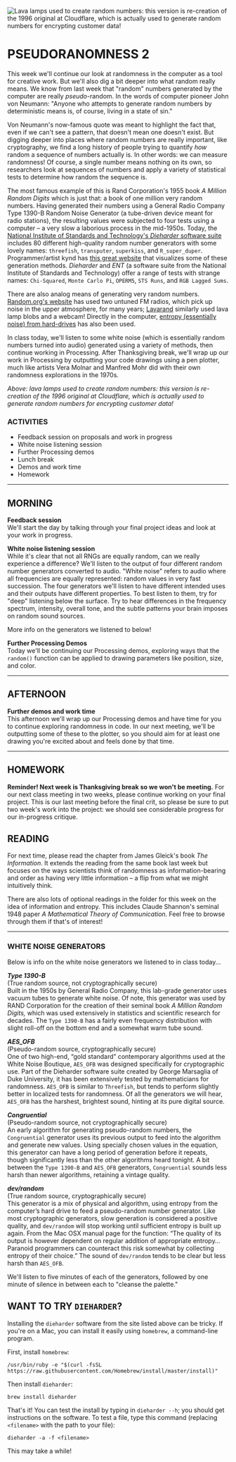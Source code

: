 ![Lava lamps used to create random numbers: this version is re-creation of the 1996 original at Cloudflare, which is actually used to generate random numbers for encrypting customer data!](https://raw.githubusercontent.com/jeffThompson/ChanceAndRandomness/master/ImagesAndMedia/Week05-Pseudorandomness2/Lavarand.jpg)

# PSEUDORANOMNESS 2

This week we'll continue our look at randomness in the computer as a tool for creative work. But we'll also dig a bit deeper into what random really means. We know from last week that "random" numbers generated by the computer are really *pseudo*-random. In the words of computer pioneer John von Neumann: "Anyone who attempts to generate random numbers by deterministic means is, of course, living in a state of sin."

Von Neumann's now-famous quote was meant to highlight the fact that, even if we can't see a pattern, that doesn't mean one doesn't exist. But digging deeper into places where random numbers are really important, like cryptography, we find a long history of people trying to quantify *how* random a sequence of numbers actually is. In other words: we can measure randomness! Of course, a single number means nothing on its own, so researchers look at sequences of numbers and apply a variety of statistical tests to determine how random the sequence is. 

The most famous example of this is Rand Corporation's 1955 book *A Million Random Digits* which is just that: a book of one million very random numbers. Having generated their numbers using a General Radio Company Type 1390-B Random Noise Generator (a tube-driven device meant for radio stations), the resulting values were subjected to four tests using a computer – a very slow a laborious process in the mid-1950s. Today, the [National Institute of Standards and Technology's *Dieharder* software suite](https://webhome.phy.duke.edu/~rgb/General/dieharder.php) includes 80 different high-quality random number generators with some lovely names: `threefish`, `transputer`, `superkiss`, and `R_super_duper`. Programmer/artist kynd has [this great website](https://kynd.github.io/p5sketches/random.html) that visualizes some of these generation methods. *Dieharder* and *ENT* (a software suite from the National Institute of Standards and Technology) offer a range of tests with strange names: `Chi-Squared`, `Monte Carlo Pi`, `OPERM5`, `STS Runs`, and `RGB Lagged Sums`.

There are also analog means of generating very random numbers. [Random.org's website](https://www.random.org/history) has used two untuned FM radios, which pick up noise in the upper atmosphere, for many years; [Lavarand](https://en.wikipedia.org/wiki/Lavarand) similarly used lava lamp blobs and a webcam! Directly in the computer, [entropy (essentially noise) from hard-drives](https://en.wikipedia.org/wiki/Entropy_(computing)) has also been used.

In class today, we'll listen to some white noise (which is essentially random numbers turned into audio) generated using a variety of methods, then continue working in Processing. After Thanksgiving break, we'll wrap up our work in Processing by outputting your code drawings using a pen plotter, much like artists Vera Molnar and Manfred Mohr did with their own randomness explorations in the 1970s.

*Above: lava lamps used to create random numbers: this version is re-creation of the 1996 original at Cloudflare, which is actually used to generate random numbers for encrypting customer data!*  


### ACTIVITIES  
- Feedback session on proposals and work in progress  
- White noise listening session  
- Further Processing demos  
- Lunch break  
- Demos and work time  
- Homework  


<hr>


## MORNING  
**Feedback session**  
We'll start the day by talking through your final project ideas and look at your work in progress.  

**White noise listening session**  
While it's clear that not all RNGs are equally random, can we really experience a difference? We'll listen to the output of four different random number generators converted to audio. "White noise" refers to audio where all frequencies are equally represented: random values in very fast succession. The four generators we'll listen to have different intended uses and their outputs have different properties. To best listen to them, try for "deep" listening below the surface. Try to hear differences in the frequency spectrum, intensity, overall tone, and the subtle patterns your brain imposes on random sound sources.

More info on the generators we listened to below!

**Further Processing Demos**  
Today we'll be continuing our Processing demos, exploring ways that the `random()` function can be applied to drawing parameters like position, size, and color.


<hr>


## AFTERNOON  
**Further demos and work time**  
This afternoon we'll wrap up our Processing demos and have time for you to continue exploring randomness in code. In our next meeting, we'll be outputting some of these to the plotter, so you should aim for at least one drawing you're excited about and feels done by that time.


<hr>


## HOMEWORK  
**Reminder! Next week is Thanksgiving break so we won't be meeting.** For our next class meeting in two weeks, please continue working on your final project. This is our last meeting before the final crit, so please be sure to put two week's work into the project: we should see considerable progress for our in-progress critique.


## READING  
For next time, please read the chapter from James Gleick's book *The Information*. It extends the reading from the same book last week but focuses on the ways scientists think of randomness as information-bearing and order as having very little information – a flip from what we might intuitively think.

There are also lots of optional readings in the folder for this week on the idea of information and entropy. This includes Claude Shannon's seminal 1948 paper *A Mathematical Theory of Communication*. Feel free to browse through them if that's of interest!


<hr>


### WHITE NOISE GENERATORS  
Below is info on the white noise generators we listened to in class today...

***Type 1390-B***  
(True random source, not cryptographically secure)  
Built in the 1950s by General Radio Company, this lab-grade generator uses vacuum tubes to generate white noise. Of note, this generator was used by RAND Corporation for the creation of their seminal book *A Million Random Digits,* which was used extensively in statistics and scientific research for decades. The `Type 1390-B` has a fairly even frequency distribution with slight roll-off on the bottom end and a somewhat warm tube sound.

***AES_OFB***  
(Pseudo-random source, cryptographically secure)  
One of two high-end, “gold standard” contemporary algorithms used at the White Noise Boutique, `AES_OFB` was designed specifically for cryptographic use. Part of the Dieharder software suite created by George Marsaglia of Duke University, it has been extensively tested by mathematicians for randomness. `AES_OFB` is similar to `Threefish`, but tends to perform slightly better in localized tests for randomness. Of all the generators we will hear, `AES_OFB` has the harshest, brightest sound, hinting at its pure digital source.

***Congruential***  
(Pseudo-random source, not cryptographically secure)  
An early algorithm for generating pseudo-random numbers, the `Congruential` generator uses its previous output to feed into the algorithm and generate new values. Using specially chosen values in the equation, this generator can have a long period of generation before it repeats, though significantly less than the other algorithms heard tonight. A bit between the `Type 1390-B` and `AES_OFB` generators, `Congruential` sounds less harsh than newer algorithms, retaining a vintage quality.

***dev/random***  
(True random source, cryptographically secure)  
This generator is a mix of physical and algorithm, using entropy from the computer’s hard drive to feed a pseudo-random number generator. Like most cryptographic generators, slow generation is considered a positive quality, and `dev/random` will stop working until sufficient entropy is built up again. From the Mac OSX manual page for the function: “The quality of its output is however dependent on regular addition of appropriate entropy… Paranoid programmers can counteract this risk somewhat by collecting entropy of their choice.” The sound of `dev/random` tends to be clear but less harsh than `AES_OFB`.

We'll listen to five minutes of each of the generators, followed by one minute of silence in between each to "cleanse the palette."


## WANT TO TRY `DIEHARDER`?  
Installing the `dieharder` software from the site listed above can be tricky. If you're on a Mac, you can install it easily using `homebrew`, a command-line program.

First, install `homebrew`:  

    /usr/bin/ruby -e "$(curl -fsSL https://raw.githubusercontent.com/Homebrew/install/master/install)"

Then install `dieharder`:  

    brew install dieharder  

That's it! You can test the install by typing in `dieharder --h`; you should get instructions on the software. To test a file, type this command (replacing `<filename>` with the path to your file):  

    dieharder -a -f <filename>

This may take a while!


